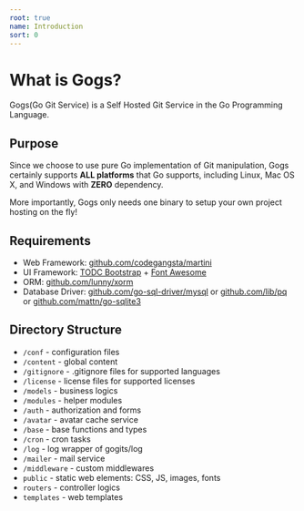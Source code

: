 ```yaml
---
root: true
name: Introduction
sort: 0
---
```


# What is Gogs?

Gogs(Go Git Service) is a Self Hosted Git Service in the Go Programming Language. 

## Purpose

Since we choose to use pure Go implementation of Git manipulation, Gogs certainly supports **ALL platforms**  that Go supports, including Linux, Mac OS X, and Windows with **ZERO** dependency. 

More importantly, Gogs only needs one binary to setup your own project hosting on the fly!

## Requirements

- Web Framework: [github.com/codegangsta/martini](https://github.com/codegangsta/martini)
- UI Framework: [TODC Bootstrap](http://todc.github.io/todc-bootstrap/) + [Font Awesome](http://fontawesome.io/)
- ORM: [github.com/lunny/xorm](https://github.com/lunny/xorm)
- Database Driver: [github.com/go-sql-driver/mysql](https://github.com/go-sql-driver/mysql) or [github.com/lib/pq](https://github.com/lib/pq) or [github.com/mattn/go-sqlite3](https://github.com/mattn/go-sqlite3)

## Directory Structure

- `/conf` - configuration files
 - `/content` - global content
 - `/gitignore` - .gitignore files for supported languages
 - `/license` - license files for supported licenses
- `/models` -  business logics
- `/modules` - helper modules
 - `/auth` - authorization and forms
 - `/avatar` - avatar cache service
 - `/base` - base functions and types
 - `/cron` - cron tasks
 - `/log` - log wrapper of gogits/log
 - `/mailer` - mail service
 - `/middleware` - custom middlewares  
- `public`   -  static web elements: CSS, JS, images, fonts
- `routers` - controller logics
- `templates`    -  web templates
